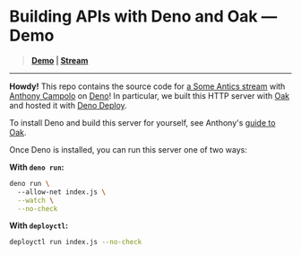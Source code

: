 # Building APIs with Deno and Oak — Demo

> **[Demo](https://deno-oak-apis.deno.dev) | [Stream](https://someantics.dev/deno-oak-apis/)**

***

**Howdy!** This repo contains the source code for [a Some Antics stream](https://someantics.dev/deno-oak-apis/) with [Anthony Campolo](https://twitter.com/ajcwebdev) on [Deno](https://deno.land)! In particular, we built this HTTP server with [Oak](https://oakserver.github.io/oak/) and hosted it with [Deno Deploy](https://deno.com/deploy/).

To install Deno and build this server for yourself, see Anthony's [guide to Oak](https://dev.to/ajcwebdev/a-first-look-at-oak-2gob).

Once Deno is installed, you can run this server one of two ways:

**With `deno run`:**

```bash
deno run \                        
  --allow-net index.js \
  --watch \
  --no-check
```

**With `deployctl`:**

```bash
deployctl run index.js --no-check
```